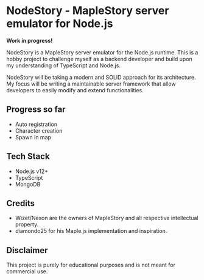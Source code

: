# NodeStory - MapleStory server emulator for Node.js

**Work in progress!**

NodeStory is a MapleStory server emulator for the Node.js runtime. This is a hobby project to challenge myself as a backend developer and build upon my understanding of TypeScript and Node.js.

NodeStory will be taking a modern and SOLID approach for its architecture. My focus will be writing a maintainable server framework that allow developers to easily modify and extend functionalities.

## Progress so far
- Auto registration
- Character creation
- Spawn in map

## Tech Stack

- Node.js v12+
- TypeScript
- MongoDB

## Credits

- Wizet/Nexon are the owners of MapleStory and all respective intellectual property.
- diamondo25 for his Maple.js implementation and inspiration.

## Disclaimer

This project is purely for educational purposes and is not meant for commercial use.
